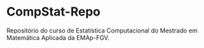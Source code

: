 # CompStat-Repo
Repositório do curso de Estatística Computacional do Mestrado em Matemática Aplicada da EMAp-FGV.
